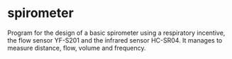 # spirometer
Program for the design of a basic spirometer using a respiratory incentive, the flow sensor YF-S201 and the infrared sensor HC-SR04. It manages to measure distance, flow, volume and frequency.
